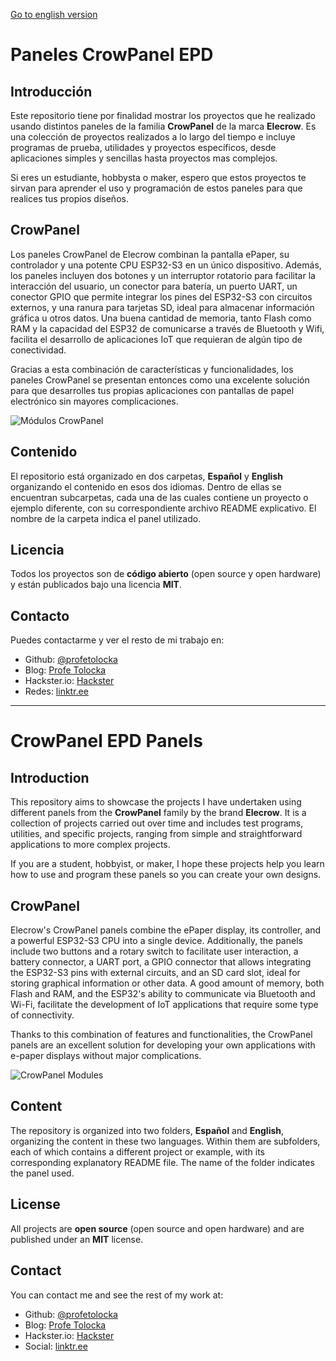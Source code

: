 [Go to english version](#CrowPanel-EPD-Panels)

# Paneles CrowPanel EPD

## Introducción

Este repositorio tiene por finalidad mostrar los proyectos que he realizado usando distintos paneles de la familia **CrowPanel** de la marca **Elecrow**. Es una colección de proyectos realizados a lo largo del tiempo e incluye programas de prueba, utilidades y proyectos específicos, desde aplicaciones simples y sencillas hasta proyectos mas complejos.

Si eres un estudiante, hobbysta o maker, espero que estos proyectos te sirvan para aprender el uso y programación de estos paneles para que realices tus propios diseños.

## CrowPanel

Los paneles CrowPanel de Elecrow combinan la pantalla ePaper, su controlador y una potente CPU ESP32-S3 en un único dispositivo. Además, los paneles incluyen dos botones y un interruptor rotatorio para facilitar la interacción del usuario, un conector para batería, un puerto UART, un conector GPIO que permite integrar los pines del ESP32-S3 con circuitos externos, y una ranura para tarjetas SD, ideal para almacenar información gráfica u otros datos. Una buena cantidad de memoria, tanto Flash como RAM y la capacidad del ESP32 de comunicarse a través de Bluetooth y Wifi, facilita el desarrollo de aplicaciones IoT que requieran de algún tipo de conectividad.

Gracias a esta combinación de características y funcionalidades, los paneles CrowPanel se presentan entonces como una excelente solución para que desarrolles tus propias aplicaciones con pantallas de papel electrónico sin mayores complicaciones.

![Módulos CrowPanel](https://i0.wp.com/www.profetolocka.com.ar/wp-content/uploads/2024/12/Modelos-CrowPanel.png?w=1000&ssl=1)


## Contenido

El repositorio está organizado en dos carpetas, **Español** y **English** organizando el contenido en esos dos idiomas. Dentro de ellas se encuentran subcarpetas, cada una de las cuales contiene un proyecto o ejemplo diferente, con su correspondiente archivo README explicativo. El nombre de la carpeta indica el panel utilizado.

## Licencia

Todos los proyectos son de **código abierto** (open source y open hardware) y están publicados bajo una licencia **MIT**.

## Contacto

Puedes contactarme y ver el resto de mi trabajo en:

- Github: [@profetolocka](https://github.com/profetolocka)
- Blog: [Profe Tolocka](https://www.profetolocka.com.ar)
- Hackster.io: [Hackster](https://www.hackster.io/etolocka)
- Redes: [linktr.ee](https://linktr.ee/profetolocka)

---
# CrowPanel EPD Panels

## Introduction

This repository aims to showcase the projects I have undertaken using different panels from the **CrowPanel** family by the brand **Elecrow**. It is a collection of projects carried out over time and includes test programs, utilities, and specific projects, ranging from simple and straightforward applications to more complex projects.

If you are a student, hobbyist, or maker, I hope these projects help you learn how to use and program these panels so you can create your own designs.

## CrowPanel

Elecrow's CrowPanel panels combine the ePaper display, its controller, and a powerful ESP32-S3 CPU into a single device. Additionally, the panels include two buttons and a rotary switch to facilitate user interaction, a battery connector, a UART port, a GPIO connector that allows integrating the ESP32-S3 pins with external circuits, and an SD card slot, ideal for storing graphical information or other data. A good amount of memory, both Flash and RAM, and the ESP32's ability to communicate via Bluetooth and Wi-Fi, facilitate the development of IoT applications that require some type of connectivity.

Thanks to this combination of features and functionalities, the CrowPanel panels are an excellent solution for developing your own applications with e-paper displays without major complications.

![CrowPanel Modules](https://i0.wp.com/www.profetolocka.com.ar/wp-content/uploads/2024/12/Modelos-CrowPanel.png?w=1000&ssl=1)

## Content

The repository is organized into two folders, **Español** and **English**, organizing the content in these two languages. Within them are subfolders, each of which contains a different project or example, with its corresponding explanatory README file. The name of the folder indicates the panel used.

## License

All projects are **open source** (open source and open hardware) and are published under an **MIT** license.

## Contact

You can contact me and see the rest of my work at:

- Github: [@profetolocka](https://github.com/profetolocka)
- Blog: [Profe Tolocka](https://www.profetolocka.com.ar)
- Hackster.io: [Hackster](https://www.hackster.io/etolocka)
- Social: [linktr.ee](https://linktr.ee/profetolocka)

